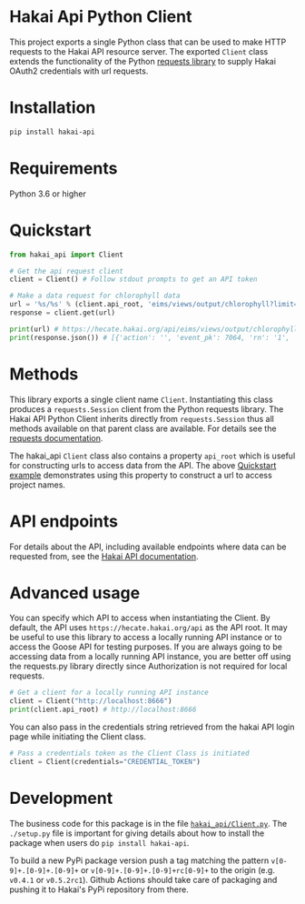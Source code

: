 # Hakai Api Python Client

This project exports a single Python class that can be used to make HTTP requests to the Hakai API resource server.
The exported `Client` class extends the functionality of the Python [requests library](https://docs.python-requests.org/en/master/) to supply Hakai OAuth2 credentials with url requests.

# Installation

```bash
pip install hakai-api
```

# Requirements
Python 3.6 or higher

# Quickstart

```python
from hakai_api import Client

# Get the api request client
client = Client() # Follow stdout prompts to get an API token

# Make a data request for chlorophyll data
url = '%s/%s' % (client.api_root, 'eims/views/output/chlorophyll?limit=50')
response = client.get(url)

print(url) # https://hecate.hakai.org/api/eims/views/output/chlorophyll...
print(response.json()) # [{'action': '', 'event_pk': 7064, 'rn': '1', 'date': '2012-05-17', 'work_area': 'CALVERT'...
```

# Methods

This library exports a single client name `Client`. Instantiating this class produces a `requests.Session` client from the Python requests library. The Hakai API Python Client inherits directly from `requests.Session` thus all methods available on that parent class are available. For details see the [requests documentation](http://docs.python-requests.org/).

The hakai_api `Client` class also contains a property `api_root` which is useful for constructing urls to access data from the API. The above [Quickstart example](#quickstart) demonstrates using this property to construct a url to access project names.

# API endpoints

For details about the API, including available endpoints where data can be requested from, see the [Hakai API documentation](https://github.com/HakaiInstitute/hakai-api).

# Advanced usage

You can specify which API to access when instantiating the Client. By default, the API uses `https://hecate.hakai.org/api` as the API root. It may be useful to use this library to access a locally running API instance or to access the Goose API for testing purposes. If you are always going to be accessing data from a locally running API instance, you are better off using the requests.py library directly since Authorization is not required for local requests.

```python
# Get a client for a locally running API instance
client = Client("http://localhost:8666")
print(client.api_root) # http://localhost:8666
```

You can also pass in the credentials string retrieved from the hakai API login page while initiating the Client class.

```python
# Pass a credentials token as the Client Class is initiated
client = Client(credentials="CREDENTIAL_TOKEN")
```

# Development
The business code for this package is in the file [`hakai_api/Client.py`](hakai_api/Client.py).
The `./setup.py` file is important for giving details about how to install the package when users do `pip install hakai-api`.

To build a new PyPi package version push a tag matching the pattern `v[0-9]+.[0-9]+.[0-9]+` or `v[0-9]+.[0-9]+.[0-9]+rc[0-9]+` to the origin (e.g. `v0.4.1` or `v0.5.2rc1`).
Github Actions should take care of packaging and pushing it to Hakai's PyPi repository from there.
